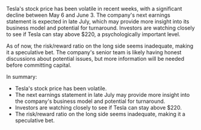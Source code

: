 Tesla's stock price has been volatile in recent weeks, with a significant decline between May 6 and June 3. The company's next earnings statement is expected in late July, which may provide more insight into its business model and potential for turnaround. Investors are watching closely to see if Tesla can stay above $220, a psychologically important level.

As of now, the risk/reward ratio on the long side seems inadequate, making it a speculative bet. The company's senior team is likely having honest discussions about potential issues, but more information will be needed before committing capital.

In summary:

*   Tesla's stock price has been volatile.
*   The next earnings statement in late July may provide more insight into the company's business model and potential for turnaround.
*   Investors are watching closely to see if Tesla can stay above $220.
*   The risk/reward ratio on the long side seems inadequate, making it a speculative bet.